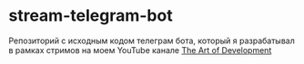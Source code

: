 # stream-telegram-bot

Репозиторий с исходным кодом телеграм бота, который я разрабатывал в рамках стримов на моем YouTube канале [The Art of Development](https://www.youtube.com/channel/UCkeO0vkJAu74LaNud9j89aw)

